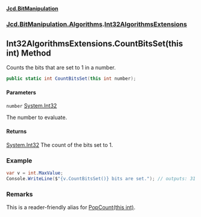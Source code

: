 #### [Jcd.BitManipulation](index 'index')

### [Jcd.BitManipulation.Algorithms](Jcd.BitManipulation.Algorithms 'Jcd.BitManipulation.Algorithms').[Int32AlgorithmsExtensions](Jcd.BitManipulation.Algorithms.Int32AlgorithmsExtensions 'Jcd.BitManipulation.Algorithms.Int32AlgorithmsExtensions')

## Int32AlgorithmsExtensions.CountBitsSet(this int) Method

Counts the bits that are set to 1 in a number.

```csharp
public static int CountBitsSet(this int number);
```

#### Parameters

<a name='Jcd.BitManipulation.Algorithms.Int32AlgorithmsExtensions.CountBitsSet(thisint).number'></a>

`number` [System.Int32](https://docs.microsoft.com/en-us/dotnet/api/System.Int32 'System.Int32')

The number to evaluate.

#### Returns

[System.Int32](https://docs.microsoft.com/en-us/dotnet/api/System.Int32 'System.Int32')
The count of the bits set to 1.

### Example

```csharp
var v = int.MaxValue;
Console.WriteLine($"{v.CountBitsSet()} bits are set."); // outputs: 31 bits are set.
```

### Remarks

This is a reader-friendly alias for [PopCount(this int)](Jcd.BitManipulation.Algorithms.Int32AlgorithmsExtensions.PopCount(thisint) 'Jcd.BitManipulation.Algorithms.Int32AlgorithmsExtensions.PopCount(this int)').